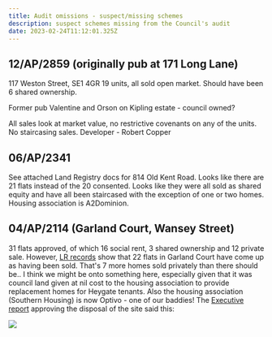 ```yaml
---
title: Audit omissions - suspect/missing schemes
description: suspect schemes missing from the Council's audit
date: 2023-02-24T11:12:01.325Z
---
```

## 12/AP/2859 (originally pub at 171 Long Lane)
117 Weston Street, SE1 4GR
19 units, all sold open market. Should have been 6 shared ownership.

Former pub Valentine and Orson on Kipling estate - council owned?

All sales look at market value, no restrictive covenants on any of the units. No staircasing sales.
Developer - Robert Copper

## 06/AP/2341
See attached Land Registry docs for 814 Old Kent Road.
Looks like there are 21 flats instead of the 20 consented.
Looks like they were all sold as shared equity and have all been staircased with the exception of one or two homes.
Housing association is A2Dominion.

## 04/AP/2114 (Garland Court, Wansey Street)
31 flats approved, of which 16 social rent, 3 shared ownership and 12 private sale.
However, [LR records](https://landregistry.data.gov.uk/app/ppd/search?et%5B%5D=lrcommon%3Afreehold&et%5B%5D=lrcommon%3Aleasehold&limit=100&nb%5B%5D=true&nb%5B%5D=false&paon=garland+court&postcode=se17+1lh&ptype%5B%5D=lrcommon%3Adetached&ptype%5B%5D=lrcommon%3Asemi-detached&ptype%5B%5D=lrcommon%3Aterraced&ptype%5B%5D=lrcommon%3Aflat-maisonette&ptype%5B%5D=lrcommon%3AotherPropertyType&street=wansey&tc%5B%5D=ppd%3AstandardPricePaidTransaction&tc%5B%5D=ppd%3AadditionalPricePaidTransaction) show that 22 flats in Garland Court have come up as having been sold.
That's 7 more homes sold privately than there should be..
I think we might be onto something here, especially given that it was council land given at nil cost to the housing association to provide replacement homes for Heygate tenants.
Also the housing association (Southern Housing) is now Optivo - one of our baddies!
The [Executive report](https://moderngov.southwark.gov.uk/Data/Executive/20041214/Agenda/Item%2018%20-%20Site%20known%20asthe%20Wansey%20Street%20car%20park,%20Wansey%20Street,%20SE17%20-%20Disposal.pdf) approving the disposal of the site said this:

![](img/screenshot-2023-02-13-at-11-34-26-item-no-item-18-site-known-asthe-wansey-street-car-park-wansey-street-se17-disposal.pdf-1-.png)


